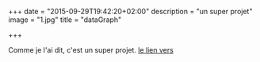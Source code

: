 +++
date = "2015-09-29T19:42:20+02:00"
description = "un super projet"
image = "1.jpg"
title = "dataGraph"

+++

Comme je l'ai dit, c'est un super projet.
[le lien vers](#)
